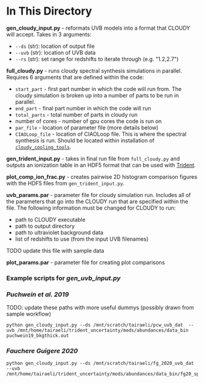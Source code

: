 # In This Directory

**gen\_cloudy\_input.py** - reformats UVB models into a format that CLOUDY will accept. Takes in 3 arguments:
* `--ds` (str): location of output file
* `--uvb` (str): location of UVB data
* `--rs` (str): set range for redshifts to iterate through (e.g. "1.2,2.7")

**full\_cloudy.py** - runs cloudy spectral synthesis simulations in parallel. Requires 6 arguments that are defined within the code:
* `start_part` - first part number in which the code will run from. The cloudy simulation is broken up into a number of parts to be run in parallel.
* `end_part` - final part number in which the code will run
* `total_parts` - total number of parts in cloudy run
* number of cores - number of gpu cores the code is run on
* `par_file` - location of parameter file (more details below)
* `CIAOLoop_file` - location of CIAOLoop file. This is where the spectral synthesis is run. Should be located within installation of [`cloudy_cooling_tools`](https://github.com/brittonsmith/cloudy_cooling_tools).

**gen\_trident\_input.py** - takes in final run file from `full_cloudy.py` and outputs an ionization table in an HDF5 format that can be used with [Trident](https://trident-project.org/).

**plot\_comp\_ion_frac.py** - creates pairwise 2D histogram comparison figures with the HDF5 files from `gen_trident_input.py`.

**uvb\_params.par** - parameter file for cloudy simulation run. Includes all of the parameters that go into the CLOUDY run that are specified within the file. The following information must be changed for CLOUDY to run:
* path to CLOUDY executable
* path to output directory
* path to ultraviolet background data
* list of redshifts to use (from the input UVB filenames)

TODO update this file with sample data

**plot\_params.par** - parameter file for creating plot comparisons

### Example scripts for *gen\_uvb\_input.py*
### *Puchwein et al. 2019*

TODO: update these paths with more useful dummys (possibly drawn from sample workflow)

```
python gen_cloudy_input.py --ds /mnt/scratch/tairaeli/pcw_uvb_dat  --uvb /mnt/home/tairaeli/trident_uncertainty/mods/abundances/data_bin puchwein19_bkgthick.out
```

###  *Fauchere Guigere 2020*

```
python gen_cloudy_input.py --ds /mnt/scratch/tairaeli/fg_2020_uvb_dat --uvb /mnt/home/tairaeli/trident_uncertainty/mods/abundances/data_bin/fg20_spec_lambda.dat
```
